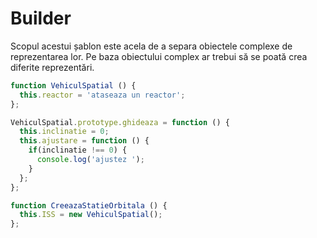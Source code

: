 # Builder

Scopul acestui șablon este acela de a separa obiectele complexe de reprezentarea lor. Pe baza obiectului complex ar trebui să se poată crea diferite reprezentări.


```javascript
function VehiculSpatial () {
  this.reactor = 'ataseaza un reactor';
};

VehiculSpatial.prototype.ghideaza = function () {
  this.inclinatie = 0;
  this.ajustare = function () {
    if(inclinatie !== 0) {
      console.log('ajustez ');
    }
  };
};

function CreeazaStatieOrbitala () {
  this.ISS = new VehiculSpatial();
};
```
